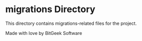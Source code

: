 # migrations Directory

This directory contains migrations-related files for the project.

Made with love by BitGeek Software

